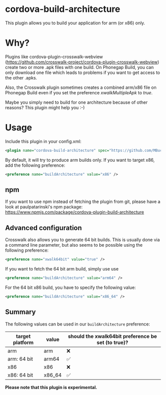# cordova-build-architecture
This plugin allows you to build your application for arm (or x86) only.
# Why?
Plugins like cordova-plugin-crosswalk-webview (https://github.com/crosswalk-project/cordova-plugin-crosswalk-webview) create two or more .apk files with one build. On Phonegap Build, you can only download one file which leads to problems if you want to get access to the other .apks.

Also, the Crosswalk plugin sometimes creates a combined arm/x86 file on Phonegap Build even if you set the preference *xwalkMultipleApk* to *true*.

Maybe you simply need to build for one architecture because of other reasons? This plugin might help you :-)

# Usage
Include this plugin in your config.xml:
```xml
<plugin name="cordova-build-architecture" spec="https://github.com/MBuchalik/cordova-build-architecture.git#v1.0.4" source="git" />
```

By default, it will try to produce arm builds only. If you want to target x86, add the following preference:
```xml
<preference name="buildArchitecture" value="x86" />
```

## npm
If you want to use npm instead of fetching the plugin from git, please have a look at paulpatarinski's npm package: https://www.npmjs.com/package/cordova-plugin-build-architecture

## Advanced configuration
Crosswalk also allows you to generate 64 bit builds. This is usually done via a command line parameter, but also seems to be possible using the following preference:
```xml
<preference name="xwalk64bit" value="true" />
```

If you want to fetch the 64 bit arm build, simply use use
```xml
<preference name="buildArchitecture" value="arm64" />
```
For the 64 bit x86 build, you have to specify the following value:
```xml
<preference name="buildArchitecture" value="x86_64" />
```

## Summary
The following values can be used in our ```buildArchitecture``` preference:

| target platform | value | should the xwalk64bit preference be set (to true)? |
| -------- | ----- | ----------------------------- |
| arm      | arm   | :x: |
| arm: 64 bit | arm64 | :white_check_mark: |
| x86      | x86   | :x: |
| x86: 64 bit | x86_64 | :white_check_mark: |

**Please note that this plugin is experimental.**
